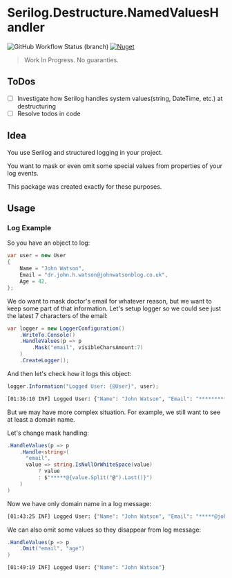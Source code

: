 # Serilog.Destructure.NamedValuesHandler

![GitHub Workflow Status (branch)](https://img.shields.io/github/workflow/status/Kira-Lappo/serilog-destructure-namedvalueshandler/Build%20And%20Test/dev?label=dev&style=for-the-badge)
[
![Nuget](https://img.shields.io/nuget/v/Serilog.Destructure.NamedValuesHandler?style=for-the-badge)
](
https://www.nuget.org/packages/Serilog.Destructure.NamedValuesHandler
)

> Work In Progress. No guaranties.

## ToDos

* [ ] Investigate how Serilog handles system values(string, DateTime, etc.) at destructuring
* [ ] Resolve todos in code

## Idea

You use Serilog and structured logging in your project.

You want to mask or even omit some special values from properties of your log events.

This package was created exactly for these purposes.

## Usage

### Log Example

So you have an object to log:

```csharp
var user = new User
{
    Name = "John Watson",
    Email = "dr.john.h.watson@johnwatsonblog.co.uk",
    Age = 42,
};
```

We do want to mask doctor's email for whatever reason, but we want to keep some part of that information. Let's setup logger so we could see just the latest 7
characters of the email:

```csharp
var logger = new LoggerConfiguration()
    .WriteTo.Console()
    .HandleValues(p => p
        .Mask("email", visibleCharsAmount:7)
    )
    .CreateLogger();
```

And then let's check how it logs this object:

```csharp
logger.Information("Logged User: {@User}", user);
```

```bash
[01:36:10 INF] Logged User: {"Name": "John Watson", "Email": "******************************g.co.uk", "Age": 42}
```

But we may have more complex situation. For example, we still want to see at least a domain name.

Let's change mask handling:

```csharp
.HandleValues(p => p
    .Handle<string>(
      "email",
      value => string.IsNullOrWhiteSpace(value)
          ? value
          : $"*****@{value.Split("@").Last()}")
    )
)
```

Now we have only domain name in a log message:

```bash
[01:43:25 INF] Logged User: {"Name": "John Watson", "Email": "*****@johnwatsonblog.co.uk", "Age": 42}
```

We can also omit some values so they disappear from log message:

```csharp
.HandleValues(p => p
    .Omit("email", "age")
)
```

```bash
[01:49:19 INF] Logged User: {"Name": "John Watson"}
```

